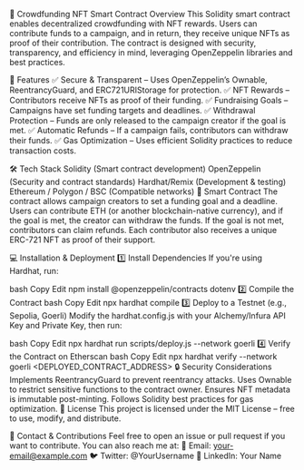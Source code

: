 🚀 Crowdfunding NFT Smart Contract
Overview
This Solidity smart contract enables decentralized crowdfunding with NFT rewards. Users can contribute funds to a campaign, and in return, they receive unique NFTs as proof of their contribution. The contract is designed with security, transparency, and efficiency in mind, leveraging OpenZeppelin libraries and best practices.

🔑 Features
✅ Secure & Transparent – Uses OpenZeppelin’s Ownable, ReentrancyGuard, and ERC721URIStorage for protection.
✅ NFT Rewards – Contributors receive NFTs as proof of their funding.
✅ Fundraising Goals – Campaigns have set funding targets and deadlines.
✅ Withdrawal Protection – Funds are only released to the campaign creator if the goal is met.
✅ Automatic Refunds – If a campaign fails, contributors can withdraw their funds.
✅ Gas Optimization – Uses efficient Solidity practices to reduce transaction costs.

🛠 Tech Stack
Solidity (Smart contract development)
OpenZeppelin (Security and contract standards)
Hardhat/Remix (Development & testing)
Ethereum / Polygon / BSC (Compatible networks)
📜 Smart Contract
The contract allows campaign creators to set a funding goal and a deadline. Users can contribute ETH (or another blockchain-native currency), and if the goal is met, the creator can withdraw the funds. If the goal is not met, contributors can claim refunds. Each contributor also receives a unique ERC-721 NFT as proof of their support.

💻 Installation & Deployment
1️⃣ Install Dependencies
If you're using Hardhat, run:

bash
Copy
Edit
npm install @openzeppelin/contracts dotenv
2️⃣ Compile the Contract
bash
Copy
Edit
npx hardhat compile
3️⃣ Deploy to a Testnet (e.g., Sepolia, Goerli)
Modify the hardhat.config.js with your Alchemy/Infura API Key and Private Key, then run:

bash
Copy
Edit
npx hardhat run scripts/deploy.js --network goerli
4️⃣ Verify the Contract on Etherscan
bash
Copy
Edit
npx hardhat verify --network goerli <DEPLOYED_CONTRACT_ADDRESS>
🔒 Security Considerations
Implements ReentrancyGuard to prevent reentrancy attacks.
Uses Ownable to restrict sensitive functions to the contract owner.
Ensures NFT metadata is immutable post-minting.
Follows Solidity best practices for gas optimization.
📜 License
This project is licensed under the MIT License – free to use, modify, and distribute.

📩 Contact & Contributions
Feel free to open an issue or pull request if you want to contribute. You can also reach me at:
📧 Email: your-email@example.com
🐦 Twitter: @YourUsername
🔗 LinkedIn: Your Name

